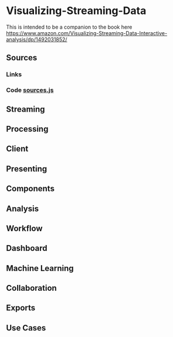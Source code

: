 # Visualizing-Streaming-Data

This is intended to be a companion to the book here https://www.amazon.com/Visualizing-Streaming-Data-Interactive-analysis/dp/1492031852/

## Sources

###   Links

###   Code [sources.js](./sources.js)

## Streaming

## Processing

## Client

## Presenting

## Components

## Analysis

## Workflow

## Dashboard

## Machine Learning

## Collaboration

## Exports

## Use Cases 
